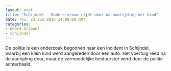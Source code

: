 ```yaml
---
layout: post
title: "Schijndel - Oudere vrouw rijdt door na aanrijding met kind"
date: Thu, 23 Jun 2016 14:09:00 GMT
categories: 
- noord-brabant 
- schijndel 
---
```


De politie is een onderzoek begonnen naar een incident in Schijndel, waarbij een klein kind werd aangereden door een auto. Het voertuig reed na de aanrijding door, maar de vermoedelijke bestuurster werd door de politie achterhaald.
